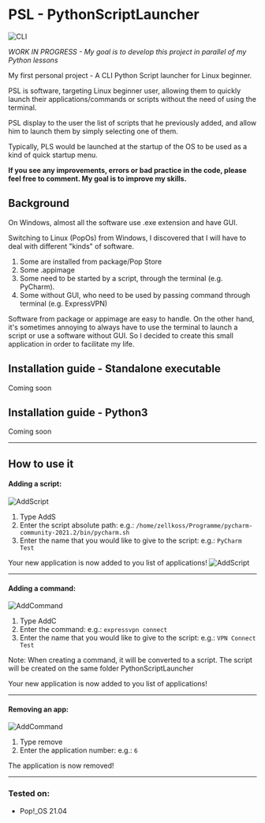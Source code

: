 # PSL - PythonScriptLauncher

![CLI](https://raw.githubusercontent.com/zellko/PSL-PythonScriptLauncher/main/Documentation/cli.png)

_WORK IN PROGRESS - My goal is to develop this project in parallel of my Python lessons_

My first personal project - A CLI Python Script launcher for Linux beginner.

PSL is software, targeting Linux beginner user, allowing them to quickly launch their applications/commands or scripts without the need of using the terminal.

PSL display to the user the list of scripts that he previously added, and allow him to launch them by simply selecting one of them.

Typically, PLS would be launched at the startup of the OS to be used as a kind of quick startup menu.

**If you see any improvements, errors or bad practice in the code, please feel free to comment. My goal is to improve my skills.**

## Background
On Windows, almost all the software use .exe extension and have GUI. 

Switching to Linux (PopOs) from Windows, I discovered that I will have to deal with different "kinds" of software.

1. Some are installed from package/Pop Store
2. Some .appimage
3. Some need to be started by a script, through the terminal (e.g. PyCharm).
4. Some without GUI, who need to be used by passing command through terminal (e.g. ExpressVPN)

Software from package or appimage are easy to handle. On the other hand, it's sometimes annoying to always have to use the terminal to launch a script or use a software without GUI. So I decided to create this small application in order to facilitate my life.

## Installation guide - Standalone executable
Coming soon

## Installation guide - Python3
Coming soon
***
## How to use it

#### Adding a script:
![AddScript](https://raw.githubusercontent.com/zellko/PSL-PythonScriptLauncher/main/Documentation/add_s_0.png)
1. Type AddS
2. Enter the script absolute path: e.g.: `/home/zellkoss/Programme/pycharm-community-2021.2/bin/pycharm.sh`
3. Enter the name that you would like to give to the script:  e.g.: `PyCharm Test`

Your new application is now added to you list of applications!
![AddScript](https://raw.githubusercontent.com/zellko/PSL-PythonScriptLauncher/main/Documentation/add_s.png)
***
#### Adding a command:
![AddCommand](https://raw.githubusercontent.com/zellko/PSL-PythonScriptLauncher/main/Documentation/add_c_0.png)
1. Type AddC
2. Enter the command: e.g.: `expressvpn connect`
3. Enter the name that you would like to give to the script:  e.g.: `VPN Connect Test`

Note: When creating a command, it will be converted to a script. The script will be created on the same folder PythonScriptLauncher

Your new application is now added to you list of applications!
***
#### Removing an app:
![AddCommand](https://raw.githubusercontent.com/zellko/PSL-PythonScriptLauncher/main/Documentation/remove_0.png)
1. Type remove
2. Enter the application number: e.g.: `6`

The application is now removed!
***
### Tested on:
- Pop!_OS 21.04


